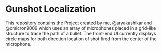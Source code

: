 # Gunshot Localization
This repository contains the Project created by me, @aryakashikar and @omicron9009 which uses an array of microphones placed in a grid-like structure to trace the path of a bullet.
The front-end UI currently displays circle maps for both direction location of shot fired from the center of the microphone.
